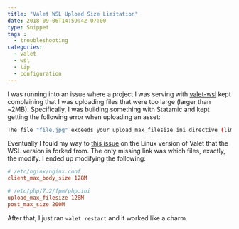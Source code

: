 ```yaml
---
title: "Valet WSL Upload Size Limitation"
date: 2018-09-06T14:59:42-07:00
type: Snippet
tags :
  - troubleshooting
categories: 
  - valet
  - wsl
  - tip
  - configuration
---
```


I was running into an issue where a project I was serving with [valet-wsl](https://github.com/valeryan/valet-wsl) kept complaining that I was uploading files that were too large (larger than ~2MB). Specifically, I was building something with Statamic and kept getting the following error when uploading an asset:

```bash
The file "file.jpg" exceeds your upload_max_filesize ini directive (limit is 2048 KiB).
```

Eventually I fould my way to [this issue](https://github.com/cpriego/valet-linux/issues/172) on the Linux version of Valet that the WSL version is forked from. The only missing link was which files, exactly, the modify. I ended up modifying the following:

```conf
# /etc/nginx/nginx.conf
client_max_body_size 128M
```

```conf
# /etc/php/7.2/fpm/php.ini
upload_max_filesize 128M
post_max_size 200M
```

After that, I just ran `valet restart` and it worked like a charm.
